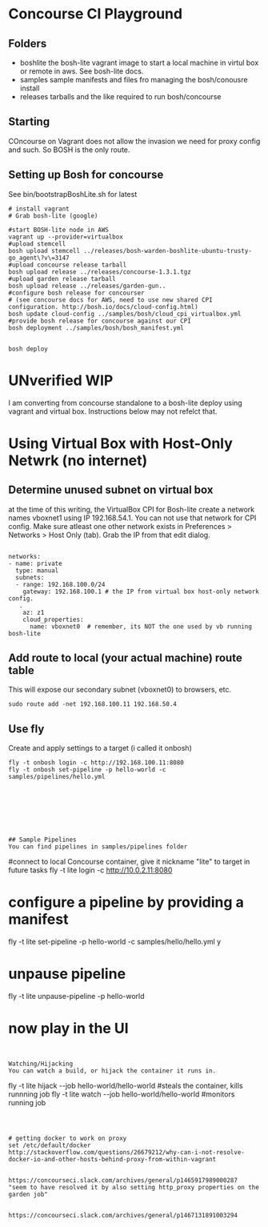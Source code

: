 # Concourse CI Playground

## Folders
- boshlite
  the bosh-lite vagrant image to start a local machine in virtul box or remote in aws. See bosh-lite docs.
- samples
  sample manifests and files fro managing the bosh/conousre install
- releases
  tarballs and the like required to run bosh/concourse

## Starting
COncourse on Vagrant does not allow the invasion we need for proxy config and such.  So BOSH is the only route.




## Setting up Bosh for concourse
See bin/bootstrapBoshLite.sh for latest
```
# install vagrant
# Grab bosh-lite (google)

#start BOSH-lite node in AWS
vagrant up --provider=virtualbox
#upload stemcell
bosh upload stemcell ../releases/bosh-warden-boshlite-ubuntu-trusty-go_agent\?v\=3147 
#upload concourse release tarball
bosh upload release ../releases/concourse-1.3.1.tgz
#upload garden release tarball
bosh upload release ../releases/garden-gun..
#configure bosh release for concourser
# (see concourse docs for AWS, need to use new shared CPI configuration. http://bosh.io/docs/cloud-config.html)
bosh update cloud-config ../samples/bosh/cloud_cpi_virtualbox.yml 
#provide bosh release for concourse against our CPI
bosh deployment ../samples/bosh/bosh_manifest.yml 


bosh deploy 
```



# UNverified WIP
I am converting from concourse standalone to a bosh-lite deploy using vagrant and virtual box. Instructions below may not refelct that.

# Using Virtual Box with Host-Only Netwrk (no internet)
## Determine unused subnet on virtual box
at the time of this writing, the VirtualBox CPI for Bosh-lite create a network names vboxnet1 using IP 192.168.54.1.    You can not use that network for CPI config.  Make sure atleast one other network exists in Preferences > Networks > Host Only (tab).   Grab the IP from that edit dialog.

```

networks:
- name: private
  type: manual
  subnets:
  - range: 192.168.100.0/24
    gateway: 192.168.100.1 # the IP from virtual box host-only network config. 
   .
    az: z1
    cloud_properties:
      name: vboxnet0  # remember, its NOT the one used by vb running bosh-lite
```


## Add route to local (your actual machine) route table
This will expose our secondary subnet (vboxnet0) to browsers, etc.
```
sudo route add -net 192.168.100.11 192.168.50.4
```


## Use fly
Create and apply settings to a target (i called it onbosh)
```
fly -t onbosh login -c http://192.168.100.11:8080
fly -t onbosh set-pipeline -p hello-world -c samples/pipelines/hello.yml 








## Sample Pipelines
You can find pipelines in samples/pipelines folder

```
#connect to local Concourse container, give it nickname "lite" to target in future tasks
fly -t lite login -c http://10.0.2.11:8080   
# configure a pipeline by providing a manifest
fly -t lite set-pipeline -p hello-world -c samples/hello/hello.yml 
y
# unpause pipeline
fly -t lite unpause-pipeline -p hello-world
# now play in the UI 
```


Watching/Hijacking
You can watch a build, or hijack the container it runs in.
```
fly -t lite hijack --job hello-world/hello-world #steals the container, kills runnning job
fly -t lite watch --job hello-world/hello-world #monitors running job
```



# getting docker to work on proxy
set /etc/default/docker http://stackoverflow.com/questions/26679212/why-can-i-not-resolve-docker-io-and-other-hosts-behind-proxy-from-within-vagrant


https://concourseci.slack.com/archives/general/p1465917989000287 
"seem to have resolved it by also setting http_proxy properties on the garden job"


https://concourseci.slack.com/archives/general/p1467131891003294

